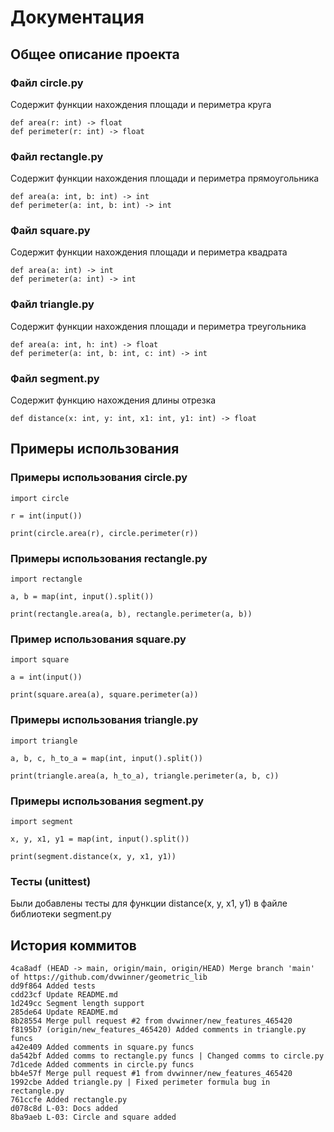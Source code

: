 
# Документация #
## Общее описание проекта ##
### Файл circle.py ###
Содержит функции нахождения площади и периметра круга
```
def area(r: int) -> float
def perimeter(r: int) -> float
```

### Файл rectangle.py ###
Содержит функции нахождения площади и периметра прямоугольника
```
def area(a: int, b: int) -> int
def perimeter(a: int, b: int) -> int
```

### Файл square.py ###
Содержит функции нахождения площади и периметра квадрата
```
def area(a: int) -> int
def perimeter(a: int) -> int
```

### Файл triangle.py ###
Содержит функции нахождения площади и периметра треугольника
```
def area(a: int, h: int) -> float
def perimeter(a: int, b: int, c: int) -> int
```

### Файл segment.py ###
Содержит функцию нахождения длины отрезка
```
def distance(x: int, y: int, x1: int, y1: int) -> float
```

## Примеры использования ##
### Примеры использования circle.py
```
import circle

r = int(input())

print(circle.area(r), circle.perimeter(r))
```

### Примеры использования rectangle.py
```
import rectangle

a, b = map(int, input().split())

print(rectangle.area(a, b), rectangle.perimeter(a, b))
```

### Пример использования square.py ###
```
import square

a = int(input())

print(square.area(a), square.perimeter(a))
```

### Примеры использования triangle.py
```
import triangle

a, b, c, h_to_a = map(int, input().split())

print(triangle.area(a, h_to_a), triangle.perimeter(a, b, c))
```

### Примеры использования segment.py
```
import segment

x, y, x1, y1 = map(int, input().split())

print(segment.distance(x, y, x1, y1))
```

### Тесты (unittest)
Были добавлены тесты для функции distance(x, y, x1, y1) в файле библиотеки segment.py

## История коммитов ##
```
4ca8adf (HEAD -> main, origin/main, origin/HEAD) Merge branch 'main' of https://github.com/dvwinner/geometric_lib                                                                                   
dd9f864 Added tests
cdd23cf Update README.md
1d249cc Segment length support
285de64 Update README.md
8b28554 Merge pull request #2 from dvwinner/new_features_465420
f8195b7 (origin/new_features_465420) Added comments in triangle.py funcs
a42e409 Added comments in square.py funcs
da542bf Added comms to rectangle.py funcs | Changed comms to circle.py
7d1cede Added comments in circle.py funcs
bb4e57f Merge pull request #1 from dvwinner/new_features_465420
1992cbe Added triangle.py | Fixed perimeter formula bug in rectangle.py
761ccfe Added rectangle.py
d078c8d L-03: Docs added
8ba9aeb L-03: Circle and square added
```
